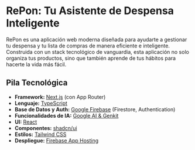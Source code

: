
# RePon: Tu Asistente de Despensa Inteligente

RePon es una aplicación web moderna diseñada para ayudarte a gestionar tu despensa y tu lista de compras de manera eficiente e inteligente. Construida con un stack tecnológico de vanguardia, esta aplicación no solo organiza tus productos, sino que también aprende de tus hábitos para hacerte la vida más fácil.

## Pila Tecnológica

- **Framework:** [Next.js](https://nextjs.org/) (con App Router)
- **Lenguaje:** [TypeScript](https://www.typescriptlang.org/)
- **Base de Datos y Auth:** [Google Firebase](https://firebase.google.com/) (Firestore, Authentication)
- **Funcionalidades de IA:** [Google AI & Genkit](https://firebase.google.com/docs/genkit)
- **UI:** [React](https://react.dev/)
- **Componentes:** [shadcn/ui](https://ui.shadcn.com/)
- **Estilos:** [Tailwind CSS](https://tailwindcss.com/)
- **Despliegue:** [Firebase App Hosting](https://firebase.google.com/docs/hosting/app-hosting)
